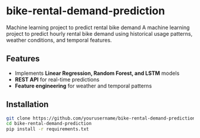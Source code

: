 # bike-rental-demand-prediction
Machine learning project to predict rental bike demand
A machine learning project to predict hourly rental bike demand using historical usage patterns, weather conditions, and temporal features.

## Features
- Implements **Linear Regression, Random Forest, and LSTM** models
- **REST API** for real-time predictions
- **Feature engineering** for weather and temporal patterns

## Installation
```bash
git clone https://github.com/yourusername/bike-rental-demand-prediction.git
cd bike-rental-demand-prediction
pip install -r requirements.txt
